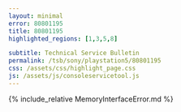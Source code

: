 ```yaml
---
layout: minimal
error: 80801195
title: 80801195
highlighted_regions: [1,3,5,8]

subtitle: Technical Service Bulletin
permalink: /tsb/sony/playstation5/80801195
css: /assets/css/highlight_page.css
js: /assets/js/consoleservicetool.js
---
```


{% include_relative MemoryInterfaceError.md %}

